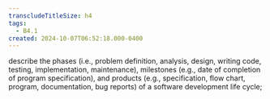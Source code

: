 ```yaml
---
transcludeTitleSize: h4
tags:
  - B4.1
created: 2024-10-07T06:52:18.000-0400
---
```

describe the phases (i.e., problem definition, analysis, design, writing code, testing, implementation, maintenance), milestones (e.g., date of completion of program specification), and products (e.g., specification, flow chart, program, documentation, bug reports) of a software development life cycle;
